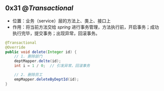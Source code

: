 ## 0x31 $@Transactional$

- 位置：业务（service）层的方法上、类上、接口上
- 作用：将当前方法交给 $spring$ 进行事务管理，方法执行前，开启事务；成功执行完毕，提交事务；出现异常，回滚事务。

```java
@Transactional
@Override
public void delete(Integer id) {
    // 1. 删除部门
    deptMapper.delte(id);
    int i = 1 / 0;  // 引发异常，回滚事务

    // 2. 删除员工
    empMapper.deleteByDeptId(id);
}
```